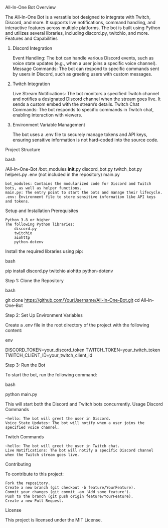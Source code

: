 All-In-One Bot
Overview

The All-In-One Bot is a versatile bot designed to integrate with Twitch, Discord, and more. It supports live notifications, command handling, and interactive features across multiple platforms. The bot is built using Python and utilizes several libraries, including discord.py, twitchio, and more.
Features and Capabilities
1. Discord Integration

    Event Handling: The bot can handle various Discord events, such as voice state updates (e.g., when a user joins a specific voice channel).
    Message Commands: The bot can respond to specific commands sent by users in Discord, such as greeting users with custom messages.

2. Twitch Integration

    Live Stream Notifications: The bot monitors a specified Twitch channel and notifies a designated Discord channel when the stream goes live. It sends a custom embed with the stream’s details.
    Twitch Chat Commands: The bot responds to specific commands in Twitch chat, enabling interaction with viewers.

3. Environment Variable Management

    The bot uses a .env file to securely manage tokens and API keys, ensuring sensitive information is not hard-coded into the source code.

Project Structure

bash

/All-In-One-Bot
    /bot_modules
        __init__.py
        discord_bot.py
        twitch_bot.py
        helpers.py
    .env (not included in the repository)
    main.py

    bot_modules: Contains the modularized code for Discord and Twitch bots, as well as helper functions.
    main.py: The entry point to start the bots and manage their lifecycle.
    .env: Environment file to store sensitive information like API keys and tokens.

Setup and Installation
Prerequisites

    Python 3.8 or higher
    The following Python libraries:
        discord.py
        twitchio
        aiohttp
        python-dotenv

Install the required libraries using pip:

bash

pip install discord.py twitchio aiohttp python-dotenv

Step 1: Clone the Repository

bash

git clone https://github.com/YourUsername/All-In-One-Bot.git
cd All-In-One-Bot

Step 2: Set Up Environment Variables

Create a .env file in the root directory of the project with the following content:

env

DISCORD_TOKEN=your_discord_token
TWITCH_TOKEN=your_twitch_token
TWITCH_CLIENT_ID=your_twitch_client_id

Step 3: Run the Bot

To start the bot, run the following command:

bash

python main.py

This will start both the Discord and Twitch bots concurrently.
Usage
Discord Commands

    ~hello: The bot will greet the user in Discord.
    Voice State Updates: The bot will notify when a user joins the specified voice channel.

Twitch Commands

    ~hello: The bot will greet the user in Twitch chat.
    Live Notifications: The bot will notify a specific Discord channel when the Twitch stream goes live.

Contributing

To contribute to this project:

    Fork the repository.
    Create a new branch (git checkout -b feature/YourFeature).
    Commit your changes (git commit -am 'Add some feature').
    Push to the branch (git push origin feature/YourFeature).
    Create a new Pull Request.

License

This project is licensed under the MIT License.


